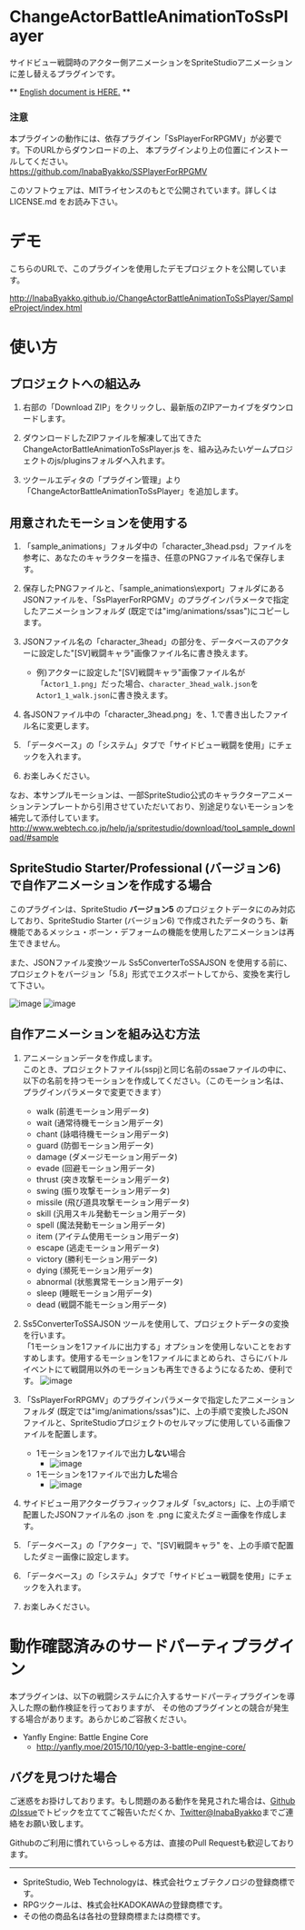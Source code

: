 # ChangeActorBattleAnimationToSsPlayer
サイドビュー戦闘時のアクター側アニメーションをSpriteStudioアニメーションに差し替えるプラグインです。  

\*\* [English document is HERE.](README_EN.md) \*\*

### 注意
本プラグインの動作には、依存プラグイン「SsPlayerForRPGMV」が必要です。下のURLからダウンロードの上、
本プラグインより上の位置にインストールしてください。  
https://github.com/InabaByakko/SSPlayerForRPGMV

このソフトウェアは、MITライセンスのもとで公開されています。詳しくは LICENSE.md をお読み下さい。  

# デモ
こちらのURLで、このプラグインを使用したデモプロジェクトを公開しています。  

http://InabaByakko.github.io/ChangeActorBattleAnimationToSsPlayer/SampleProject/index.html

# 使い方

## プロジェクトへの組込み

1. 右部の「Download ZIP」をクリックし、最新版のZIPアーカイブをダウンロードします。   
  
1. ダウンロードしたZIPファイルを解凍して出てきた ChangeActorBattleAnimationToSsPlayer.js を、組み込みたいゲームプロジェクトのjs/pluginsフォルダへ入れます。  
   
1. ツクールエディタの「プラグイン管理」より「ChangeActorBattleAnimationToSsPlayer」を追加します。  

## 用意されたモーションを使用する

1. 「sample\_animations」フォルダ中の「character\_3head.psd」ファイルを参考に、あなたのキャラクターを描き、任意のPNGファイル名で保存します。  

1. 保存したPNGファイルと、「sample\_animations\\export」フォルダにあるJSONファイルを、「SsPlayerForRPGMV」のプラグインパラメータで指定したアニメーションフォルダ
(既定では"img/animations/ssas")にコピーします。  

1. JSONファイル名の「character\_3head」の部分を、データベースのアクターに設定した"[SV]戦闘キャラ"画像ファイル名に書き換えます。 
    - 例)アクターに設定した"[SV]戦闘キャラ"画像ファイル名が「`Actor1_1.png`」だった場合、`character_3head_walk.json`を`Actor1_1_walk.json`に書き換えます。 
  
1. 各JSONファイル中の「character\_3head.png」を、1.で書き出したファイル名に変更します。  

1. 「データベース」の「システム」タブで「サイドビュー戦闘を使用」にチェックを入れます。  

1. お楽しみください。  

なお、本サンプルモーションは、一部SpriteStudio公式のキャラクターアニメーションテンプレートから引用させていただいており、別途足りないモーションを補完して添付しています。  
http://www.webtech.co.jp/help/ja/spritestudio/download/tool_sample_download/#sample

## SpriteStudio Starter/Professional (バージョン6) で自作アニメーションを作成する場合

このプラグインは、SpriteStudio **バージョン5** のプロジェクトデータにのみ対応しており、SpriteStudio Starter (バージョン6) で作成されたデータのうち、新機能であるメッシュ・ボーン・デフォームの機能を使用したアニメーションは再生できません。

また、JSONファイル変換ツール Ss5ConverterToSSAJSON を使用する前に、プロジェクトをバージョン「5.8」形式でエクスポートしてから、変換を実行して下さい。

![image](https://user-images.githubusercontent.com/3094590/94986114-ec24cc80-0596-11eb-8373-ccf73cf041b3.png)
![image](https://user-images.githubusercontent.com/3094590/94986118-f050ea00-0596-11eb-979b-b3c9e76fc376.png)


## 自作アニメーションを組み込む方法

1. アニメーションデータを作成します。  
このとき、プロジェクトファイル(sspj)と同じ名前のssaeファイルの中に、以下の名前を持つモーションを作成してください。（このモーション名は、プラグインパラメータで変更できます）
    * walk (前進モーション用データ)
    * wait (通常待機モーション用データ)
    * chant (詠唱待機モーション用データ)
    * guard (防御モーション用データ)
    * damage (ダメージモーション用データ)
    * evade (回避モーション用データ)
    * thrust (突き攻撃モーション用データ)
    * swing (振り攻撃モーション用データ)
    * missile (飛び道具攻撃モーション用データ)
    * skill (汎用スキル発動モーション用データ)
    * spell (魔法発動モーション用データ)
    * item (アイテム使用モーション用データ)
    * escape (逃走モーション用データ)
    * victory (勝利モーション用データ)
    * dying (瀕死モーション用データ)
    * abnormal (状態異常モーション用データ)
    * sleep (睡眠モーション用データ)
    * dead (戦闘不能モーション用データ)

1. Ss5ConverterToSSAJSON ツールを使用して、プロジェクトデータの変換を行います。  
「1モーションを1ファイルに出力する」オプションを使用しないことをおすすめします。使用するモーションを1ファイルにまとめられ、さらにバトルイベントにて戦闘用以外のモーションも再生できるようになるため、便利です。
    ![image](https://user-images.githubusercontent.com/3094590/94986257-35c1e700-0598-11eb-8cf5-82aee436630d.png)


1. 「SsPlayerForRPGMV」のプラグインパラメータで指定したアニメーションフォルダ
(既定では"img/animations/ssas")に、上の手順で変換したJSONファイルと、SpriteStudioプロジェクトのセルマップに使用している画像ファイルを配置します。  
    * 1モーションを1ファイルで出力**しない**場合
        * ![image](https://user-images.githubusercontent.com/3094590/94986298-8afdf880-0598-11eb-80ad-ac9ac4167e65.png)
    * 1モーションを1ファイルで出力**した**場合
        * ![image](https://user-images.githubusercontent.com/3094590/94986284-6e61c080-0598-11eb-9fe9-e3131bc35a13.png)


1. サイドビュー用アクターグラフィックフォルダ「sv_actors」に、上の手順で配置したJSONファイル名の .json を .png に変えたダミー画像を作成します。

1. 「データベース」の「アクター」で、"[SV]戦闘キャラ" を、上の手順で配置したダミー画像に設定します。

2. 「データベース」の「システム」タブで「サイドビュー戦闘を使用」にチェックを入れます。   

3. お楽しみください。  


# 動作確認済みのサードパーティプラグイン
本プラグインは、以下の戦闘システムに介入するサードパーティプラグインを導入した際の動作検証を行っておりますが、
その他のプラグインとの競合が発生する場合があります。あらかじめご容赦ください。

* Yanfly Engine: Battle Engine Core
    - http://yanfly.moe/2015/10/10/yep-3-battle-engine-core/
    
## バグを見つけた場合
 
ご迷惑をお掛けしております。もし問題のある動作を発見された場合は、[GithubのIssue](https://github.com/InabaByakko/ChangeActorBattleAnimationToSsPlayer/issues)でトピックを立ててご報告いただくか、[Twitter@InabaByakko](https://twitter.com/InabaByakko)までご連絡をお願い致します。

Githubのご利用に慣れていらっしゃる方は、直接のPull Requestも歓迎しております。

---

- SpriteStudio, Web Technologyは、株式会社ウェブテクノロジの登録商標です。
- RPGツクールは、株式会社KADOKAWAの登録商標です。
- その他の商品名は各社の登録商標または商標です。
